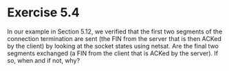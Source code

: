 # Exercise 5.4
In our example in Section 5.12, we verified that the first two segments of the connection termination are sent (the FIN from the server that is then ACKed by the client) by looking at the socket states using netsat. Are the final two segments exchanged (a FIN from the client that is ACKed by the server). If so, when and if not, why?
